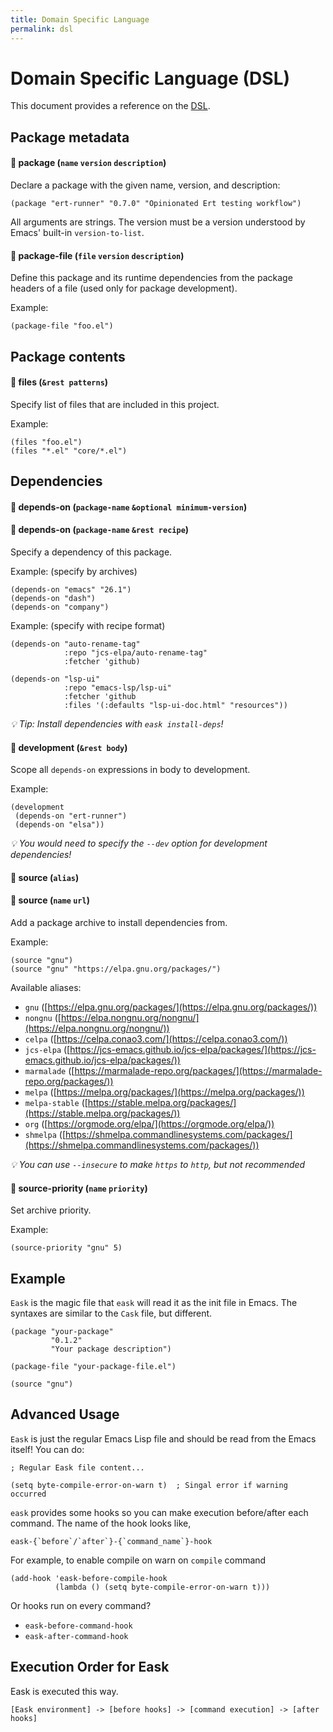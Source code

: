 ```yaml
---
title: Domain Specific Language
permalink: dsl
---
```


# Domain Specific Language (DSL)

This document provides a reference on the [DSL](https://en.wikipedia.org/wiki/Domain-specific_language).

## Package metadata

#### 🔎 **package** (`name` `version` `description`)

Declare a package with the given name, version, and description:

```elisp
(package "ert-runner" "0.7.0" "Opinionated Ert testing workflow")
```

All arguments are strings. The version must be a version understood by Emacs'
built-in `version-to-list`.

#### 🔎 **package-file** (`file` `version` `description`)

Define this package and its runtime dependencies from the package headers 
of a file (used only for package development).

Example:

```elisp
(package-file "foo.el")
```

## Package contents

#### 🔎 **files** (`&rest patterns`)

Specify list of files that are included in this project.

Example:

```elisp
(files "foo.el")
(files "*.el" "core/*.el")
```

## Dependencies

#### 🔎 **depends-on** (`package-name` `&optional minimum-version`)
#### 🔎 **depends-on** (`package-name` `&rest recipe`)

Specify a dependency of this package.

Example: (specify by archives)

```elisp
(depends-on "emacs" "26.1")
(depends-on "dash")
(depends-on "company")
```

Example: (specify with recipe format)

```elisp
(depends-on "auto-rename-tag" 
            :repo "jcs-elpa/auto-rename-tag" 
            :fetcher 'github)

(depends-on "lsp-ui" 
            :repo "emacs-lsp/lsp-ui"
            :fetcher 'github
            :files '(:defaults "lsp-ui-doc.html" "resources"))
```

*💡 Tip: Install dependencies with `eask install-deps`!*

#### 🔎 **development** (`&rest body`)

Scope all `depends-on` expressions in body to development.

Example:

```elisp
(development
 (depends-on "ert-runner")
 (depends-on "elsa"))
```

*💡 You would need to specify the `--dev` option for development dependencies!*

#### 🔎 **source** (`alias`)
#### 🔎 **source** (`name` `url`)

Add a package archive to install dependencies from.

Example:

```elisp
(source "gnu")
(source "gnu" "https://elpa.gnu.org/packages/")
```

Available aliases:

* `gnu` ([https://elpa.gnu.org/packages/](https://elpa.gnu.org/packages/))
* `nongnu` ([https://elpa.nongnu.org/nongnu/](https://elpa.nongnu.org/nongnu/))
* `celpa` ([https://celpa.conao3.com/](https://celpa.conao3.com/))
* `jcs-elpa` ([https://jcs-emacs.github.io/jcs-elpa/packages/](https://jcs-emacs.github.io/jcs-elpa/packages/))
* `marmalade` ([https://marmalade-repo.org/packages/](https://marmalade-repo.org/packages/))
* `melpa` ([https://melpa.org/packages/](https://melpa.org/packages/))
* `melpa-stable` ([https://stable.melpa.org/packages/](https://stable.melpa.org/packages/))
* `org` ([https://orgmode.org/elpa/](https://orgmode.org/elpa/))
* `shmelpa` ([https://shmelpa.commandlinesystems.com/packages/](https://shmelpa.commandlinesystems.com/packages/))

*💡 You can use `--insecure` to make `https` to `http`, but not recommended*

#### 🔎 **source-priority** (`name` `priority`)

Set archive priority.

Example:

```elisp
(source-priority "gnu" 5)
```

## Example

`Eask` is the magic file that `eask` will read it as the init file in Emacs.
The syntaxes are similar to the `Cask` file, but different.

```elisp
(package "your-package" 
         "0.1.2" 
         "Your package description")

(package-file "your-package-file.el")

(source "gnu")
```

## Advanced Usage

`Eask` is just the regular Emacs Lisp file and should be read from the
Emacs itself! You can do:

```elisp
; Regular Eask file content...

(setq byte-compile-error-on-warn t)  ; Singal error if warning occurred
```

`eask` provides some hooks so you can make execution before/after each 
command. The name of the hook looks like,

```elisp
eask-{`before`/`after`}-{`command_name`}-hook
```

For example, to enable compile on warn on `compile` command

```elisp
(add-hook 'eask-before-compile-hook 
          (lambda () (setq byte-compile-error-on-warn t)))
```

Or hooks run on every command?

* `eask-before-command-hook`
* `eask-after-command-hook`

## Execution Order for Eask

Eask is executed this way.

```
[Eask environment] -> [before hooks] -> [command execution] -> [after hooks]
```
